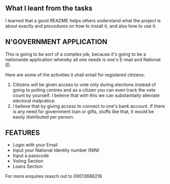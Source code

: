 ## What I leant from the tasks 
I learned that a good README helps others understand what the project is about exactly and procedures on how to install it, and also how to use it.

## N'GOVERNMENT APPLICATION
This is going to be sort of a complex job, because it's going to be a nationwide application whereby all one needs is one's E-mail and National ID. 

Here are some of the activities it shall entail for registered citizens:
1. Citizens will be given access to vote only during elections instead of going to polling centres and as a citizen you can even track the vote count by yourself. I beleive that with this we can substantially alleviate electoral malpratice.
2. I believe that by giving access to connect to one's bank account. If there is any need for government loan or gifts, stuffs like that, it would be easily distributed per person.
## FEATURES
- Login with your Email
- Input your National Identity number (NIN)
- Input a passcode
- Voting Section
- Loans Section 

For more enquires reaxch out to 09013688216